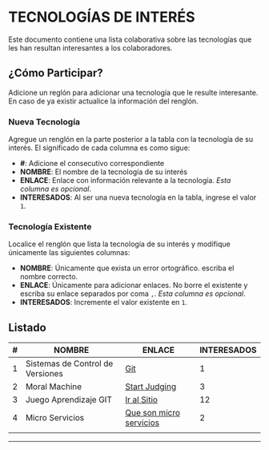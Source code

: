 # TECNOLOGÍAS DE INTERÉS

Este documento contiene una lista colaborativa sobre las tecnologías que les han resultan interesantes a los colaboradores.

## ¿Cómo Participar?

Adicione un reglón para adicionar una tecnología que le resulte interesante. En caso de ya existir actualice la información del renglón.

### Nueva Tecnología

Agregue un renglón en la parte posterior a la tabla con la tecnología de su interés. El significado de cada columna es como sigue:

- **#**: Adicione el consecutivo correspondiente
- **NOMBRE**: El nombre de la tecnología de su interés
- **ENLACE**: Enlace con información relevante a la tecnología. _Esta columna es opcional_.
- **INTERESADOS**: Al ser una nueva tecnología en la tabla, ingrese el valor `1`.

### Tecnología Existente

Localice el renglón que lista la tecnología de su interés y modifique únicamente las siguientes columnas:

- **NOMBRE**: Únicamente que exista un error ortográfico. escriba el nombre correcto.
- **ENLACE**: Únicamente para adicionar enlaces. No borre el existente y escriba su enlace separados por coma `,`. _Esta columna es opcional_.
- **INTERESADOS**: Incremente el valor existente en `1`.

## Listado

|#| NOMBRE | ENLACE | INTERESADOS |
|-|-|-|-|
|1|Sistemas de Control de Versiones|[Git](https://git-scm.com/)|1|
|2|Moral Machine|[Start Judging](https://www.moralmachine.net/)|3|
|3|Juego Aprendizaje GIT|[Ir al Sitio](https://learngitbranching.js.org/?locale=es_AR)|12|
|4|Micro Servicios|[Que son micro servicios](https://aws.amazon.com/es/microservices/#:~:text=Los%20microservicios%20son%20un%20enfoque,servicios%20son%20equipos%20peque%C3%B1os%20independientes.)|2|
|||||

---
